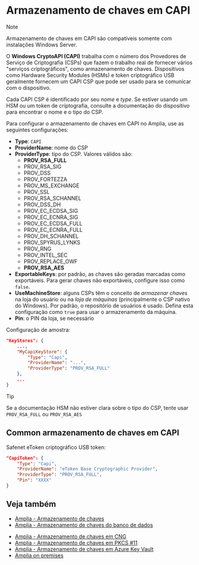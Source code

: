 ﻿# Armazenamento de chaves em CAPI

> [!NOTE]
> Armazenamento de chaves em CAPI são compatíveis somente com instalações Windows Server.

O **Windows CryptoAPI (CAPI)** trabalha com o número dos Provedores de Serviço de Criptografia (CSPs) que fazem o trabalho real de fornecer vários "serviços criptográficos", como
armazenamento de chaves. Dispositivos como Hardware Security Modules (HSMs) e token criptográfico USB geralmente fornecem um CAPI CSP que pode ser usado para se comunicar com o
dispositivo.

<!--
> [!TIP]
> Embora o Windows Server tenha seu próprio CSP, que fornece acesso a seus armazenamentos de chaves nativos, para essa finalidade, você deve usar o
[Armazenamento de chaves no store nativo](native.md).
-->

Cada CAPI CSP é identificado por seu *nome* e *type*. Se estiver usando um HSM ou um token de criptografia, consulte a documentação do dispositivo para encontrar o nome e o tipo do CSP.

Para configurar o armazenamento de chaves em CAPI no Amplia, use as seguintes configurações:

* **Type**: `CAPI`
* **ProviderName**: nome do CSP
* **ProviderType**: tipo do CSP. Valores válidos são:
    * **PROV_RSA_FULL**
    * PROV_RSA_SIG
	* PROV_DSS
	* PROV_FORTEZZA
	* PROV_MS_EXCHANGE
	* PROV_SSL
	* PROV_RSA_SCHANNEL
	* PROV_DSS_DH
	* PROV_EC_ECDSA_SIG
	* PROV_EC_ECNRA_SIG
	* PROV_EC_ECDSA_FULL
	* PROV_EC_ECNRA_FULL
	* PROV_DH_SCHANNEL
	* PROV_SPYRUS_LYNKS
	* PROV_RNG
	* PROV_INTEL_SEC
	* PROV_REPLACE_OWF
	* **PROV_RSA_AES**
* **ExportableKeys**: por padrão, as chaves são geradas marcadas como exportáveis. Para gerar chaves não exportáveis, configure isso como `false`.
* **UseMachineStore**: alguns CSPs têm o conceito de *armazenar chaves* na loja do usuário ou na *loja de máquinas* (principalmente o CSP nativo do Windows). Por padrão, o repositório de
usuários é usado. Defina esta configuração como `true` para usar o armazenamento da máquina.
* **Pin**: o PIN da loja, se necessário

<!--
TODO:
OverrideKeyPins: ?
RememberKeyPins: ?
-->

Configuração de amostra:

```json
"KeyStores": {
	...,
	"MyCapiKeyStore": {
		"Type": "Capi",
		"ProviderName": "...",
		"ProviderType": "PROV_RSA_FULL"
	},
	...
}
```

> [!TIP]
> Se a documentação HSM não estiver clara sobre o tipo do CSP, tente usar `PROV_RSA_FULL` ou `PROV_RSA_AES`

## Common armazenamento de chaves em CAPI

Safenet eToken criptográfico USB token:

```json
"CapiToken": {
	"Type": "Capi",
	"ProviderName": "eToken Base Cryptographic Provider",
	"ProviderType": "PROV_RSA_FULL",
	"Pin": "XXXX"
}
```

<!-- TODO: add Thales nCipher configuration -->

## Veja também

* [Amplia - Armazenamento de chaves](index.md)
* [Amplia - Armazenamento de chaves do banco de dados](database.md)
<!-- [Amplia - Armazenamento de chaves nativo](native.md) -->
* [Amplia - Armazenamento de chaves em CNG](cng.md)
* [Amplia - Armazenamento de chaves em PKCS #11](pkcs11.md)
* [Amplia - Armazenamento de chaves em Azure Key Vault](azure.md)
* [Amplia on premises](../index.md)
